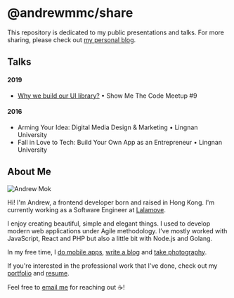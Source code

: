 # @andrewmmc/share
This repository is dedicated to my public presentations and talks. For more sharing, please check out [my personal blog](https://andrewmmc.com).

## Talks
#### 2019
* [Why we build our UI library?](./20190301-ui-library/README.md) • Show Me The Code Meetup #9

#### 2016
* Arming Your Idea: Digital Media Design & Marketing • Lingnan University
* Fall in Love to Tech: Build Your Own App as an Entrepreneur • Lingnan University

## About Me
![Andrew Mok](https://andrewmmc.com/static/8593b363329d438efb2f82e32a5b673e/753c3/profile.jpg)

Hi! I'm Andrew, a frontend developer born and raised in Hong Kong. I'm currently working as a Software Engineer at [Lalamove](https://github.com/lalamove). 

I enjoy creating beautiful, simple and elegant things. I used to develop modern web applications under Agile methodology. I’ve mostly worked with JavaScript, React and PHP but also a little bit with Node.js and Golang. 

In my free time, I [do mobile apps](https://itunes.apple.com/us/developer/man-chun-mok/id1350308720), [write a blog](https://medium.com/@andrewmmc) and [take photography](https://vsco.co/andrewmmc).

If you're interested in the professional work that I've done, check out my [portfolio](https://andrewmmc.com) and [resume](https://www.linkedin.com/in/andrewmmc).

Feel free to [email me](https://andrewmmc.com/contact) for reaching out ☕!

